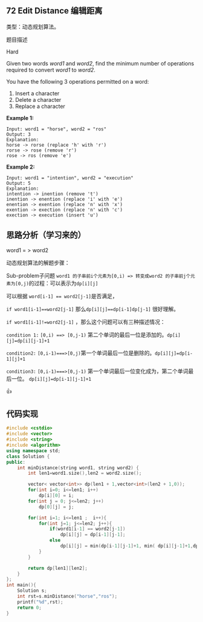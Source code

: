 ## 72 Edit Distance 编辑距离

类型：动态规划算法。

题目描述

Hard

Given two words *word1* and *word2*, find the minimum number of operations required to convert *word1* to *word2*.

You have the following 3 operations permitted on a word:

1. Insert a character
2. Delete a character
3. Replace a character

**Example 1:**

```
Input: word1 = "horse", word2 = "ros"
Output: 3
Explanation: 
horse -> rorse (replace 'h' with 'r')
rorse -> rose (remove 'r')
rose -> ros (remove 'e')
```

**Example 2:**

```out
Input: word1 = "intention", word2 = "execution"
Output: 5
Explanation: 
intention -> inention (remove 't')
inention -> enention (replace 'i' with 'e')
enention -> exention (replace 'n' with 'x')
exention -> exection (replace 'n' with 'c')
exection -> execution (insert 'u')
```

## 思路分析（学习来的）

word1 = > word2

动态规划算法的解题步骤：

Sub-problem子问题 `word1 的子串前i个元素为[0,i) => 转变成word2 的子串前j个元素为[0,j)`的过程：可以表示为`dp[i][j]`

可以根据 `word[i-1] == word2[j-1]`是否满足，  

`if word1[i-1]==word2[j-1]` 那么`dp[i][j]==dp[i-1]dp[j-1]` 很好理解。

`if word1[i-1]!=word2[j-1]` ，那么这个问题可以有三种描述情况：

`condition 1:` `[0,i) ==> [0,j-1)` 第二个单词的最后一位是添加的。`dp[i][j]=dp[i][j-1]+1`

`condition2:`  `[0,i-1)===>[0,j)`第一个单词最后一位是删除的。`dp[i][j]=dp[i-1][j]+1`

`condition3:`  `[0,i-1)===>[0,j-1)` 第一个单词最后一位变化成为，第二个单词最后一位。 `dp[i][j]=dp[i-1][j-1]+1`

:+1:

## 代码实现

```C++
#include <cstdio>
#include <vector>
#include <string>
#include <algorithm>
using namespace std;
class Solution {
public:
    int minDistance(string word1, string word2) {
        int len1=word1.size(),len2 = word2.size();

        vector< vector<int>> dp(len1 + 1,vector<int>(len2 + 1,0));
        for(int i=0; i<=len1; i++)
            dp[i][0] = i;
        for(int j = 0; j<=len2; j++)
            dp[0][j] = j;

        for(int i=1; i<=len1 ;  i++){
            for(int j=1; j<=len2; j++){
                if(word1[i-1] == word2[j-1])
                    dp[i][j] = dp[i-1][j-1];
                else
                    dp[i][j] = min(dp[i-1][j-1]+1, min( dp[i][j-1]+1,dp[i-1][j]+1) ) ;
            }
        }

        return dp[len1][len2];
    }
};
int main(){
    Solution s;
    int rst=s.minDistance("horse","ros");
    printf("%d",rst);
    return 0;
}
```


